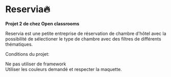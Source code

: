 # Reservia🔥
**Projet 2 de chez Open classrooms**<br/>

Reservia est une petite entreprise de réservation de chambre d'hôtel avec la possibilité de sélectioner le type de chambre avec des filtres de différents thématiques.<br/>

Conditions du projet:

Ne pas utiliser de framework<br/>
Utiliser les couleurs demandé et respecter la maquette.
